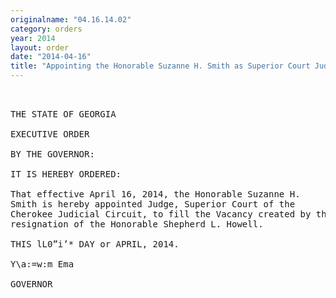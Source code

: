 ```yaml
---
originalname: "04.16.14.02"
category: orders
year: 2014
layout: order
date: "2014-04-16"
title: "Appointing the Honorable Suzanne H. Smith as Superior Court Judge of the Cherokee Judicial Circuit"
---
```

<pre>
 

THE STATE OF GEORGIA

EXECUTIVE ORDER

BY THE GOVERNOR:

IT IS HEREBY ORDERED:

That effective April 16, 2014, the Honorable Suzanne H.
Smith is hereby appointed Judge, Superior Court of the
Cherokee Judicial Circuit, to fill the Vacancy created by the
resignation of the Honorable Shepherd L. Howell.

THIS lL0”i’* DAY or APRIL, 2014.

Y\a:=w:m Ema

GOVERNOR

</pre>
